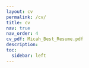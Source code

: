 ```yaml
---
layout: cv
permalink: /cv/
title: cv
nav: true
nav_order: 4
cv_pdf: Micah_Best_Resume.pdf
description: 
toc:
  sidebar: left
---
```

